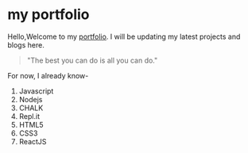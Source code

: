 # my portfolio

Hello,Welcome to my [portfolio](https://www.amansethi.netlify.app).
I will be updating my latest projects and blogs here.

> "The best you can do is all you can do."

For now, I already know-

1. Javascript
1. Nodejs
1. CHALK
1. Repl.it
1. HTML5
1. CSS3
1. ReactJS
